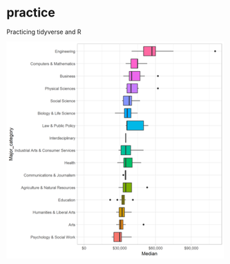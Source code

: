 # practice
Practicing tidyverse and R

![Image](https://github.com/MeenakshiSrini/practice/blob/master/boxplot.png)
